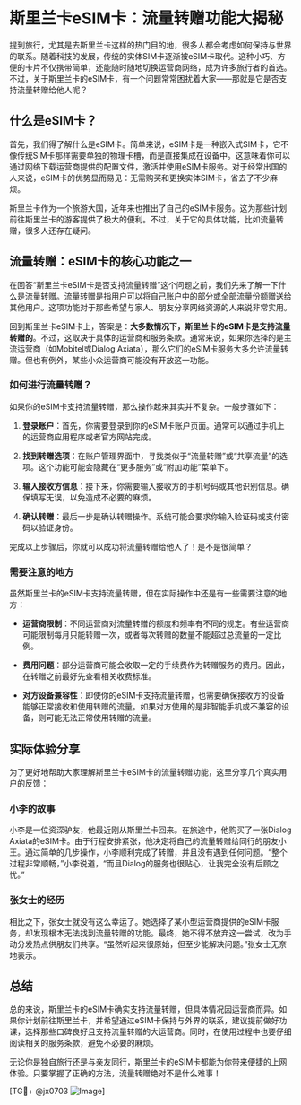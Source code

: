 # 斯里兰卡eSIM卡：流量转赠功能大揭秘

提到旅行，尤其是去斯里兰卡这样的热门目的地，很多人都会考虑如何保持与世界的联系。随着科技的发展，传统的实体SIM卡逐渐被eSIM卡取代。这种小巧、方便的卡片不仅携带简单，还能随时随地切换运营商网络，成为许多旅行者的首选。不过，关于斯里兰卡的eSIM卡，有一个问题常常困扰着大家——那就是它是否支持流量转赠给他人呢？

## 什么是eSIM卡？

首先，我们得了解什么是eSIM卡。简单来说，eSIM卡是一种嵌入式SIM卡，它不像传统SIM卡那样需要单独的物理卡槽，而是直接集成在设备中。这意味着你可以通过网络下载运营商提供的配置文件，激活并使用eSIM卡服务。对于经常出国的人来说，eSIM卡的优势显而易见：无需购买和更换实体SIM卡，省去了不少麻烦。

斯里兰卡作为一个旅游大国，近年来也推出了自己的eSIM卡服务。这为那些计划前往斯里兰卡的游客提供了极大的便利。不过，关于它的具体功能，比如流量转赠，很多人还存在疑问。

## 流量转赠：eSIM卡的核心功能之一

在回答“斯里兰卡eSIM卡是否支持流量转赠”这个问题之前，我们先来了解一下什么是流量转赠。流量转赠是指用户可以将自己账户中的部分或全部流量份额赠送给其他用户。这项功能对于那些希望与家人、朋友分享网络资源的人来说非常实用。

回到斯里兰卡eSIM卡上，答案是：**大多数情况下，斯里兰卡的eSIM卡是支持流量转赠的**。不过，这取决于具体的运营商和服务条款。通常来说，如果你选择的是主流运营商（如Mobitel或Dialog Axiata），那么它们的eSIM卡服务大多允许流量转赠。但也有例外，某些小众运营商可能没有开放这一功能。

### 如何进行流量转赠？

如果你的eSIM卡支持流量转赠，那么操作起来其实并不复杂。一般步骤如下：

1. **登录账户**：首先，你需要登录到你的eSIM卡账户页面。通常可以通过手机上的运营商应用程序或者官方网站完成。
   
2. **找到转赠选项**：在账户管理界面中，寻找类似于“流量转赠”或“共享流量”的选项。这个功能可能会隐藏在“更多服务”或“附加功能”菜单下。

3. **输入接收方信息**：接下来，你需要输入接收方的手机号码或其他识别信息。确保填写无误，以免造成不必要的麻烦。

4. **确认转赠**：最后一步是确认转赠操作。系统可能会要求你输入验证码或支付密码以验证身份。

完成以上步骤后，你就可以成功将流量转赠给他人了！是不是很简单？

### 需要注意的地方

虽然斯里兰卡的eSIM卡支持流量转赠，但在实际操作中还是有一些需要注意的地方：

- **运营商限制**：不同运营商对流量转赠的额度和频率有不同的规定。有些运营商可能限制每月只能转赠一次，或者每次转赠的数量不能超过总流量的一定比例。

- **费用问题**：部分运营商可能会收取一定的手续费作为转赠服务的费用。因此，在转赠之前最好先查看相关收费标准。

- **对方设备兼容性**：即使你的eSIM卡支持流量转赠，也需要确保接收方的设备能够正常接收和使用转赠的流量。如果对方使用的是非智能手机或不兼容的设备，则可能无法正常使用转赠的流量。

## 实际体验分享

为了更好地帮助大家理解斯里兰卡eSIM卡的流量转赠功能，这里分享几个真实用户的反馈：

### 小李的故事

小李是一位资深驴友，他最近刚从斯里兰卡回来。在旅途中，他购买了一张Dialog Axiata的eSIM卡。由于行程安排紧张，他决定将自己的流量转赠给同行的朋友小王。通过简单的几步操作，小李顺利完成了转赠，并且没有遇到任何问题。“整个过程非常顺畅，”小李说道，“而且Dialog的服务也很贴心，让我完全没有后顾之忧。”

### 张女士的经历

相比之下，张女士就没有这么幸运了。她选择了某小型运营商提供的eSIM卡服务，却发现根本无法找到流量转赠的功能。最终，她不得不放弃这一尝试，改为手动分发热点供朋友们共享。“虽然听起来很原始，但至少能解决问题。”张女士无奈地表示。

## 总结

总的来说，斯里兰卡的eSIM卡确实支持流量转赠，但具体情况因运营商而异。如果你计划前往斯里兰卡，并希望通过eSIM卡保持与外界的联系，建议提前做好功课，选择那些口碑良好且支持流量转赠的大运营商。同时，在使用过程中也要仔细阅读相关的服务条款，避免不必要的麻烦。

无论你是独自旅行还是与亲友同行，斯里兰卡的eSIM卡都能为你带来便捷的上网体验。只要掌握了正确的方法，流量转赠绝对不是什么难事！

[TG💪+ @jx0703 ![Image](https://github.com/user-attachments/assets/dbca1d08-cadb-493c-b0ec-ad6f7a83f270)]